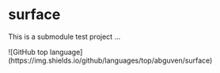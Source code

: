 # surface
<p>This is a submodule test project ...</p>
![GitHub top language](https://img.shields.io/github/languages/top/abguven/surface)
